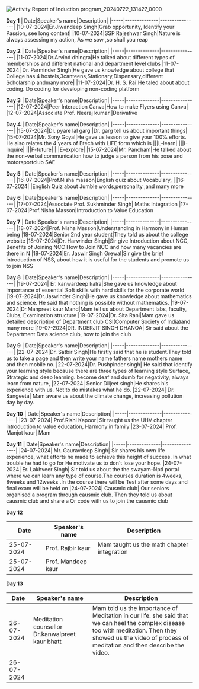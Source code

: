 ![Activity Report of Induction program_20240722_131427_0000](https://github.com/user-attachments/assets/ee405517-76d9-4484-a608-c04a9cabf569)

**Day 1**
| Date|Speaker's name|Description|
|-----|--------------|----------------|
|10-07-2024|Er.Jiwandeep Singh|Grab opportunity, Identify your Passion, see long content|
|10-07-2024|SSP Rajeshwar Singh|Nature is always assessing my action, As we sow ,so shall you reap

**Day 2**
| Date|Speaker's name|Description|
|-----|--------------|----------------|
|11-07-2024|Dr.Arvind dhingra|He talked about different types of memberships and different national and department level clubs
|11-07-2024| Dr. Parminder Singh|He gave us knowledge about college that College has 4  hostels,3canteens,Stationary,Dispensary,different Scholarship andmany more|
|11-07-2024|Dr. H. S. Rai|He taled about about coding. Do coding for developing non-coding platform

**Day 3**
| Date|Speaker's name|Description|
|-----|--------------|----------------|
|12-07-2024|Peer Interaction Canva|How to make Flyers using Canva|
|12-07-2024|Associate Prof. Neeraj kumar |Derivative

**Day 4**
| Date|Speaker's name|Description|
|-----|--------------|----------------|
|15-07-2024|Dr. pyare lal garg |Dr. garg tell us about important things|
|15-07-2024|Mr. Sony Goyal|He gave us lesson to  give your 100℅ efforts. He also relates the 4 years of Btech with LIFE form which is
|||L-learn|
|||I-inquire|
|||F-future|
|||E-explore|
|15-07-2024|Mr. Pancham|He talked about the non-verbal communication how to judge a person from his pose and motorsportclub SAE

**Day 5**
| Date|Speaker's name|Description|
|-----|--------------|----------------|
|16-07-2024|Prof.Nisha masson|English quiz about Vocabulary, |
|16-07-2024|         |English Quiz about Jumble words,personality ,and many more

**Day 6**
| Date|Speaker's name|Description|
|-----|--------------|----------------|
|17-07-2024|Associate Prof. Sukhminder Singh| Maths Integration
|17-07-2024|Prof.Nisha Masson|Introduction to Value Education

**Day 7**
| Date|Speaker's name|Description|
|-----|--------------|----------------|
|18-07-2024|Prof. Nisha Masson|Understanding in Harmony in Human being
|18-07-2024|Senior 2nd year student|They told us about the college website 
|18-07-2024|Dr. Harwinder Singh|Sir give Introduction about NCC, Benefits of Joining NCC How to Join NCC and how many vacancies are there in N
|18-07-2024|Er. Jaswir Singh Grewal|Sir give the brief introduction of NSS, about how it is useful for the students  and promote us to join NSS

**Day 8**
| Date|Speaker's name|Description|
|-----|--------------|----------------|
|19-07-2024| Er. kanwardeep kalra|She gave us knowledge about importance of essential Soft skills with hard skills for the corporate world 
|19-07-2024|Dr.Jaswinder Singh|He gave us knowledge about mathematics and science. He said that nothing is possible without mathematics. 
|19-07-2024|Dr.Manpreet kaur Mand|Mam tell us about Department labs, faculty, Clubs, Examination structure
|19-07-2024|Dr. Sita Rani|Mam gave us detailed description of Department club CSI(Computer Society of India)and many more
|19-07-2024|DR. INDERJIT SINGH DHANOA| Sir said about the Department Data science club, how to join the club

**Day 9**
| Date|Speaker's name|Description|
|-----|--------------|----------------|
|22-07-2024|Dr. Satbir Singh|He firstly said that he is student.They told us to take a page and then write your name fathers name mothers name and then mobile no. 
|22-07-2024|Dr. Pushpinder singh| He said that identify your learning style because there are three types of learning style Surface, Strategic and deep learning. become deaf and dumb for negativity, always learn from nature, 
|22-07-2024| Senior Diljeet singh|He shares his experience with us. Not to do mistakes what he do.
|22-07-2024| Dr. Sangeeta| Mam aware us about the climate change, increasing pollution day by day.

**Day 10**
| Date|Speaker's name|Description|
|-----|--------------|----------------|
|23-07-2024| Prof.Rishi Kapoor| Sir taught us the UHV chapter introduction to value education, Harmony in family
|23-07-2024| Prof. Manjot kaur| Mam 

**Day 11**
| Date|Speaker's name|Description|
|-----|--------------|----------------|
|24-07-2024| Mr. Gauravdeep Singh| Sir shares his own life experience, what efforts he made to achieve this height of success. In what trouble he had to go for He motivate us to don't lose your hope. 
|24-07-2024| Er. Lakhveer Singh| Sir told us about the the swayam-Nptl portal where we can learn any type of course.The courses duration is 4weeks, 8weeks and 12weeks .In the course there will be Test after some days and final exam will be held on 
|24-07-2024| Causmic club| Our seniors organised a program through causmic club. Then they told us about causmic club and share a Qr code with us to join the causmic club

**Day 12**

| Date|Speaker's name|Description|
|-----|--------------|----------------|
|25-07-2024|Prof. Rajbir kaur| Mam taught us the math chapter integration
|25-07-2024|Prof. Mandeep kaur|

**Day 13**

| Date|Speaker's name|Description|
|-----|--------------|----------------|
|26-07-2024|Meditation counsellor Dr.kanwalpreet kaur bhatt| Mam told us the importance of Meditation in our life. she said that we can heel the complex disease too with meditation. Then they showed us the video of process of meditation and then describe the video. 
|26-07-2024|  |


